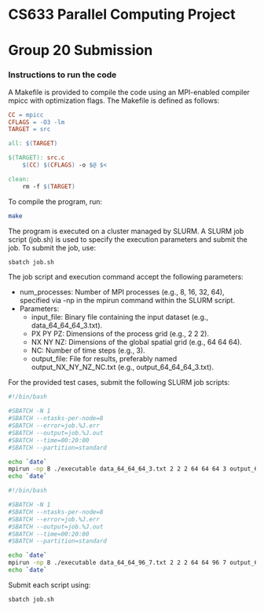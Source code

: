 # CS633 Parallel Computing Project
# Group 20 Submission

### Instructions to run the code

A Makefile is provided to compile the code using an MPI-enabled compiler mpicc with optimization flags. The Makefile is defined as follows:

```makefile
CC = mpicc
CFLAGS = -O3 -lm
TARGET = src

all: $(TARGET)

$(TARGET): src.c
    $(CC) $(CFLAGS) -o $@ $<

clean:
    rm -f $(TARGET)
```
To compile the program, run:
```bash
make
```
The program is executed on a cluster managed by SLURM. A SLURM job script (job.sh) is used to specify the execution parameters and submit the job. 
To submit the job, use:
```bash
sbatch job.sh
```

The job script and execution command accept the following parameters:
- num_processes: Number of MPI processes (e.g., 8, 16, 32, 64), specified via -np in the mpirun command within the SLURM script.
- Parameters:
    - input_file: Binary file containing the input dataset (e.g., data_64_64_64_3.txt).
    - PX PY PZ: Dimensions of the process grid (e.g., 2 2 2).
    - NX NY NZ: Dimensions of the global spatial grid (e.g., 64 64 64).
    - NC: Number of time steps (e.g., 3).
    - output_file: File for results, preferably named output_NX_NY_NZ_NC.txt (e.g., output_64_64_64_3.txt).

For the provided test cases, submit the following SLURM job scripts:
```bash
#!/bin/bash

#SBATCH -N 1
#SBATCH --ntasks-per-node=8
#SBATCH --error=job.%J.err
#SBATCH --output=job.%J.out
#SBATCH --time=00:20:00
#SBATCH --partition=standard

echo `date`
mpirun -np 8 ./executable data_64_64_64_3.txt 2 2 2 64 64 64 3 output_64_64_64_3.txt
echo `date`
```
```bash
#!/bin/bash

#SBATCH -N 1
#SBATCH --ntasks-per-node=8
#SBATCH --error=job.%J.err
#SBATCH --output=job.%J.out
#SBATCH --time=00:20:00
#SBATCH --partition=standard

echo `date`
mpirun -np 8 ./executable data_64_64_96_7.txt 2 2 2 64 64 96 7 output_64_64_96_7.txt
echo `date`
```
Submit each script using:
```bash
sbatch job.sh
```
